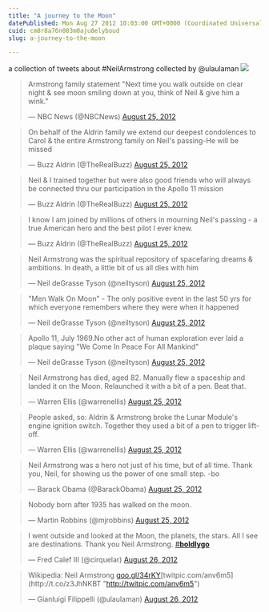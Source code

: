 ```yaml
---
title: "A journey to the Moon"
datePublished: Mon Aug 27 2012 10:03:00 GMT+0000 (Coordinated Universal Time)
cuid: cm8r8a76n003m0aju8elyboud
slug: a-journey-to-the-moon

---
```



a collection of tweets about #NeilArmstrong collected by @ulaulaman ![](https://cdn.hashnode.com/res/hashnode/image/upload/v1743072367214/825a9777-daf9-45bf-b063-40515a050690.jpeg)

> Armstrong family statement "Next time you walk outside on clear night & see moon smiling down at you, think of Neil & give him a wink."
> 
> — NBC News (@NBCNews) [August 25, 2012](https://twitter.com/NBCNews/status/239452689648480256)

> On behalf of the Aldrin family we extend our deepest condolences to Carol & the entire Armstrong family on Neil's passing-He will be missed
> 
> — Buzz Aldrin (@TheRealBuzz) [August 25, 2012](https://twitter.com/TheRealBuzz/status/239469099296641024)

> Neil & I trained together but were also good friends who will always be connected thru our participation in the Apollo 11 mission
> 
> — Buzz Aldrin (@TheRealBuzz) [August 25, 2012](https://twitter.com/TheRealBuzz/status/239481647400120321)

> I know I am joined by millions of others in mourning Neil's passing - a true American hero and the best pilot I ever knew.
> 
> — Buzz Aldrin (@TheRealBuzz) [August 25, 2012](https://twitter.com/TheRealBuzz/status/239488144288927744)

> Neil Armstrong was the spiritual repository of spacefaring dreams & ambitions. In death, a little bit of us all dies with him
> 
> — Neil deGrasse Tyson (@neiltyson) [August 25, 2012](https://twitter.com/neiltyson/status/239470967301222400)

> "Men Walk On Moon" - The only positive event in the last 50 yrs for which everyone remembers where they were when it happened
> 
> — Neil deGrasse Tyson (@neiltyson) [August 25, 2012](https://twitter.com/neiltyson/status/239474163335692288)

> Apollo 11, July 1969.No other act of human exploration ever laid a plaque saying "We Come In Peace For All Mankind"
> 
> — Neil deGrasse Tyson (@neiltyson) [August 25, 2012](https://twitter.com/neiltyson/status/239474562662793217)

> Neil Armstrong has died, aged 82. Manually flew a spaceship and landed it on the Moon. Relaunched it with a bit of a pen. Beat that.
> 
> — Warren Ellis (@warrenellis) [August 25, 2012](https://twitter.com/warrenellis/status/239440531132923905)

> People asked, so: Aldrin & Armstrong broke the Lunar Module's engine ignition switch. Together they used a bit of a pen to trigger lift-off.
> 
> — Warren Ellis (@warrenellis) [August 25, 2012](https://twitter.com/warrenellis/status/239470805610790912)

> Neil Armstrong was a hero not just of his time, but of all time. Thank you, Neil, for showing us the power of one small step. -bo
> 
> — Barack Obama (@BarackObama) [August 25, 2012](https://twitter.com/BarackObama/status/239474001750159360)

> Nobody born after 1935 has walked on the moon.
> 
> — Martin Robbins (@mjrobbins) [August 25, 2012](https://twitter.com/mjrobbins/status/239445419011223553)

> I went outside and looked at the Moon, the planets, the stars. All I see are destinations. Thank you Neil Armstrong. [#**boldlygo**](https://twitter.com/search/?q=%23boldlygo)
> 
> — Fred Calef III (@cirquelar) [August 26, 2012](https://twitter.com/cirquelar/status/239589778096537600)

> Wikipedia: Neil Armstrong [goo.gl/34rKY](http://t.co/e8eaDa4R "http://goo.gl/34rKY")[twitpic.com/anv6m5](http://t.co/z3JhNKBT "http://twitpic.com/anv6m5")
> 
> — Gianluigi Filippelli (@ulaulaman) [August 26, 2012](https://twitter.com/ulaulaman/status/239645076710649856)